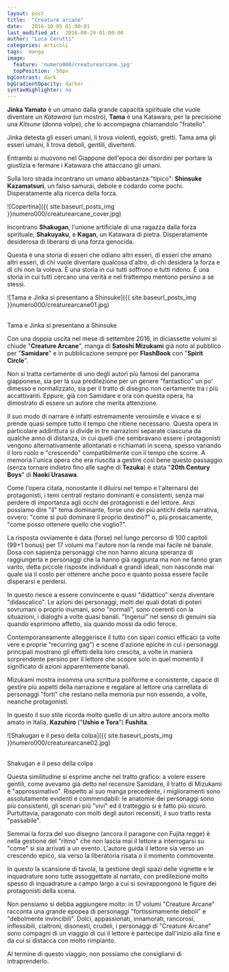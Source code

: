 ```yaml
---
layout: post
title:  "Creature arcane"
date:   2016-10-05 01:00:01
last_modified_at:  2016-09-29 01:00:00
author: "Luca Cerutti"
categories: articoli
tags:  manga
image:
  feature: 'numero000/creaturearcane.jpg'
  topPosition: -50px
bgContrast: dark
bgGradientOpacity: darker
syntaxHighlighter: no
---
```

**Jinka Yamato** è un umano dalla grande capacità spirituale che vuole diventare un _Katawara_ (un mostro), **Tama** è una Katawara, per la precisione una _Kitsune_ (donna volpe), che lo accompagna chiamandolo "fratello".

Jinka detesta gli esseri umani, li trova violenti, egoisti, gretti. Tama ama gli esseri umani, li trova deboli, gentili, divertenti.

Entrambi si muovono nel Giappone dell'epoca dei disordini per portare la giustizia e fermare i Katawara che attaccano gli umani.

Sulla loro strada incontrano un umano abbastanza "tipico": **Shinsuke Kazamatsuri**, un falso samurai, debole e codardo come pochi. Disperatamente alla ricerca della forza.

<p align="center">

![Copertina]({{ site.baseurl_posts_img }}numero000/creaturearcane_cover.jpg)

</p>

Incontrano **Shakugan**, l'unione artificiale di una ragazza dalla forza spirituale, **Shakuyaku**, e **Kagan**, un Katawara di pietra. Disperatamente desiderosa di liberarsi di una forza genocida.

Questa è una storia di esseri che odiano altri esseri, di esseri che amano altri esseri, di chi vuole diventare qualcosa d'altro, di chi desidera la forza e di chi non la voleva. È una storia in cui tutti soffrono e tutti ridono. È una storia in cui tutti cercano una verità e nel frattempo mentono persino a se stessi.

<p align="center">

![Tama e Jinka si presentano a Shinsuke]({{ site.baseurl_posts_img }}numero000/creaturearcane01.jpg)

<br><span class="didascalia">Tama e Jinka si presentano a Shinsuke</span></p>

Con una doppia uscita nel mese di settembre 2016, in diciassette volumi si chiude "**Creature Arcane**", manga di **Satoshi Mizukami** già noto al pubblico per "**Samidare**" e in pubblicazione sempre per **FlashBook** con "**Spirit Circle**".

Non si tratta certamente di uno degli autori più famosi del panorama giapponese, sia per la sua predilezione per un genere "fantastico" un po' dimesso e normalizzato, sia per il tratto di disegno non certamente tra i più accattivanti. Eppure, già con Samidare e ora con questa opera, ha dimostrato di essere un autore che merita attenzione.

Il suo modo di narrare è infatti estremamente verosimile e vivace e si prende quasi sempre tutto il tempo che ritiene necessario. Questa opera in particolare addirittura si divide in tre narrazioni separate ciascuna da qualche anno di distanza, in cui quelli che sembravano essere i protagonisti vengono alternativamente allontanati e richiamati in scena, spesso variando il loro ruolo e "crescendo" compatibilmente con il tempo che scorre. A memoria l'unica opera che era riuscita a gestire così bene questo passaggio (senza tornare indietro fino alle saghe di **Tezuka**) è stata "**20th Century Boys**" di **Naoki Urasawa**.

Come l'opera citata, nonostante il diluirsi nel tempo e l'alternarsi dei protagonisti, i temi centrali restano dominanti e consistenti, senza mai perdere di importanza agli occhi dei protagonisti e del lettore. Anzi possiamo dire "il" tema dominante, forse uno dei più antichi della narrativa, ovvero: "come si può dominare il proprio destino?" o, più prosaicamente, "come posso ottenere quello che voglio?".

La risposta ovviamente è data (forse) nel lungo percorso di 100 capitoli (99+1 bonus) per 17 volumi ma l'autore non la rende mai facile né banale. Dosa con sapienza personaggi che non hanno alcuna speranza di raggiungerla e personaggi che la hanno già raggiunta ma non ne fanno gran vanto, detta piccole risposte individuali e grandi ideali, non nasconde mai quale sia il costo per ottenere anche poco e quanto possa essere facile disperarsi e perdersi.

In questo riesce a essere convincente e quasi "didattico" senza diventare "didascalico". Le azioni dei personaggi, molti dei quali dotati di poteri sovrumani o proprio inumani, sono "normali", sono coerenti con la situazioni, i dialoghi a volte quasi banali. "Ingenui" nel senso di genuini sia quando esprimono affetto, sia quando mossi da odio feroce.

Contemporaneamente alleggerisce il tutto con sipari comici efficaci (a volte vere e proprie "recurring gag") e scene d'azione epiche in cui i personaggi principali mostrano gli effetti della loro crescita, a volte in maniera sorprendente persino per il lettore che scopre solo in quel momento il significato di azioni apparentemente banali.

Mizukami mostra insomma una scrittura poliforme e consistente, capace di gestire più aspetti della narrazione e regalare al lettore una carrellata di personaggi "forti" che restano nella memoria pur non essendo, a volte, neanche protagonisti.

In questo il suo stile ricorda molto quello di un altro autore ancora molto amato in Italia, **Kazuhiro** ("**Ushio e Tora**") **Fushita**.

<p align="center">

![Shakugan e il peso della colpa]({{ site.baseurl_posts_img }}numero000/creaturearcane02.jpg)

<br><span class="didascalia">Shakugan e il peso della colpa</span></p>

Questa similitudine si esprime anche nel tratto grafico: a volere essere gentili, come avevamo già detto nel recensire Samidare, il tratto di Mizukami è "approssimativo". Rispetto al suo manga precedente, i miglioramenti sono assolutamente evidenti e commendabili: le anatomie dei personaggi sono più consistenti, gli scenari più "vivi" ed il tratteggio si è fatto più sicuro. Purtuttavia, paragonato con molti degli autori recensiti, il suo tratto resta "passabile".

Semmai la forza del suo disegno (ancora il paragone con Fujita regge) è nella gestione del "ritmo" che non lascia mai il lettore a interrogarsi su "come" si sia arrivati a un evento. L'autore guida il lettore sia verso un crescendo epico, sia verso la liberatoria risata o il momento commovente.

In questo la scansione di tavola, la gestione degli spazi delle vignette e le inquadrature sono tutte assoggettate al narrato, con predilezione molto spesso di inquadrature a campo largo a cui si sovrappongono le figure dei protagonisti della scena.

Non pensiamo si debba aggiungere molto: in 17 volumi "Creature Arcane" racconta una grande epopea di personaggi "fortissimamente deboli" e "debolmente invincibili". Dolci, appassionati, innamorati, rancorosi, inflessibili, cialtroni, disonesti, crudeli, i personaggi di "Creature Arcane" sono compagni di un viaggio di cui il lettore è partecipe dall'inizio alla fine e da cui si distacca con molto rimpianto.

Al termine di questo viaggio, non possiamo che consigliarvi di intraprenderlo.